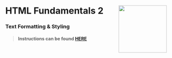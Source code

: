 # HTML Fundamentals 2 <img align="right" src="https://github.com/Learning-Fuze/prototypes_root/blob/assets/assets/images/logos/LF_LOGO.png?raw=true" width="150">
### Text Formatting &amp; Styling

>#### Instructions can be found <a href="http://learning-fuze.github.io/prototypes_root/#/HTML-Fundamentals-2" target="_blank">HERE</a>